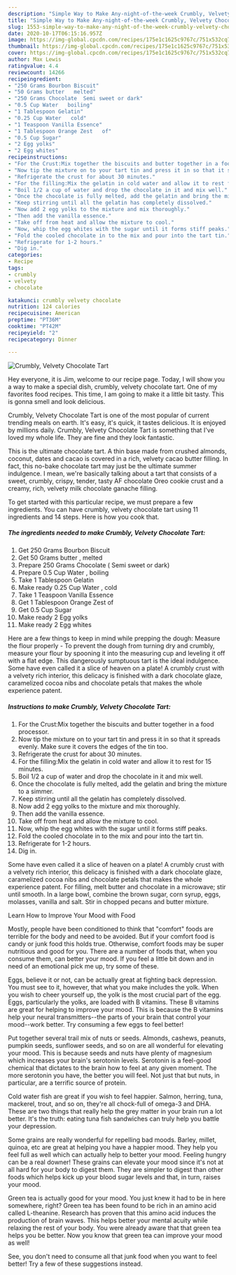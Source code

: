 ```yaml
---
description: "Simple Way to Make Any-night-of-the-week Crumbly, Velvety Chocolate Tart"
title: "Simple Way to Make Any-night-of-the-week Crumbly, Velvety Chocolate Tart"
slug: 1553-simple-way-to-make-any-night-of-the-week-crumbly-velvety-chocolate-tart
date: 2020-10-17T06:15:16.957Z
image: https://img-global.cpcdn.com/recipes/175e1c1625c9767c/751x532cq70/crumbly-velvety-chocolate-tart-recipe-main-photo.jpg
thumbnail: https://img-global.cpcdn.com/recipes/175e1c1625c9767c/751x532cq70/crumbly-velvety-chocolate-tart-recipe-main-photo.jpg
cover: https://img-global.cpcdn.com/recipes/175e1c1625c9767c/751x532cq70/crumbly-velvety-chocolate-tart-recipe-main-photo.jpg
author: Max Lewis
ratingvalue: 4.4
reviewcount: 14266
recipeingredient:
- "250 Grams Bourbon Biscuit"
- "50 Grams butter   melted"
- "250 Grams Chocolate  Semi sweet or dark"
- "0.5 Cup Water   boiling"
- "1 Tablespoon Gelatin"
- "0.25 Cup Water   cold"
- "1 Teaspoon Vanilla Essence"
- "1 Tablespoon Orange Zest   of"
- "0.5 Cup Sugar"
- "2 Egg yolks"
- "2 Egg whites"
recipeinstructions:
- "For the Crust:Mix together the biscuits and butter together in a food processor."
- "Now tip the mixture on to your tart tin and press it in so that it spreads evenly. Make sure it covers the edges of the tin too."
- "Refrigerate the crust for about 30 minutes."
- "For the filling:Mix the gelatin in cold water and allow it to rest for 15 minutes."
- "Boil 1/2 a cup of water and drop the chocolate in it and mix well."
- "Once the chocolate is fully melted, add the gelatin and bring the mixture to a simmer."
- "Keep stirring until all the gelatin has completely dissolved."
- "Now add 2 egg yolks to the mixture and mix thoroughly."
- "Then add the vanilla essence."
- "Take off from heat and allow the mixture to cool."
- "Now, whip the egg whites with the sugar until it forms stiff peaks."
- "Fold the cooled chocolate in to the mix and pour into the tart tin."
- "Refrigerate for 1-2 hours."
- "Dig in."
categories:
- Recipe
tags:
- crumbly
- velvety
- chocolate

katakunci: crumbly velvety chocolate 
nutrition: 124 calories
recipecuisine: American
preptime: "PT36M"
cooktime: "PT42M"
recipeyield: "2"
recipecategory: Dinner

---
```



![Crumbly, Velvety Chocolate Tart](https://img-global.cpcdn.com/recipes/175e1c1625c9767c/751x532cq70/crumbly-velvety-chocolate-tart-recipe-main-photo.jpg)

Hey everyone, it is Jim, welcome to our recipe page. Today, I will show you a way to make a special dish, crumbly, velvety chocolate tart. One of my favorites food recipes. This time, I am going to make it a little bit tasty. This is gonna smell and look delicious.

Crumbly, Velvety Chocolate Tart is one of the most popular of current trending meals on earth. It's easy, it's quick, it tastes delicious. It is enjoyed by millions daily. Crumbly, Velvety Chocolate Tart is something that I've loved my whole life. They are fine and they look fantastic.

This is the ultimate chocolate tart. A thin base made from crushed almonds, coconut, dates and cacao is covered in a rich, velvety cacao butter filling. In fact, this no-bake chocolate tart may just be the ultimate summer indulgence. I mean, we&#39;re basically talking about a tart that consists of a sweet, crumbly, crispy, tender, tasty AF chocolate Oreo cookie crust and a creamy, rich, velvety milk chocolate ganache filling.


To get started with this particular recipe, we must prepare a few ingredients. You can have crumbly, velvety chocolate tart using 11 ingredients and 14 steps. Here is how you cook that.

<!--inarticleads1-->

##### The ingredients needed to make Crumbly, Velvety Chocolate Tart:

1. Get 250 Grams Bourbon Biscuit
1. Get 50 Grams butter ,  melted
1. Prepare 250 Grams Chocolate ( Semi sweet or dark)
1. Prepare 0.5 Cup Water ,  boiling
1. Take 1 Tablespoon Gelatin
1. Make ready 0.25 Cup Water ,  cold
1. Take 1 Teaspoon Vanilla Essence
1. Get 1 Tablespoon Orange Zest   of
1. Get 0.5 Cup Sugar
1. Make ready 2 Egg yolks
1. Make ready 2 Egg whites


Here are a few things to keep in mind while prepping the dough: Measure the flour properly - To prevent the dough from turning dry and crumbly, measure your flour by spooning it into the measuring cup and leveling it off with a flat edge. This dangerously sumptuous tart is the ideal indulgence. Some have even called it a slice of heaven on a plate! A crumbly crust with a velvety rich interior, this delicacy is finished with a dark chocolate glaze, caramelized cocoa nibs and chocolate petals that makes the whole experience patent. 

<!--inarticleads2-->

##### Instructions to make Crumbly, Velvety Chocolate Tart:

1. For the Crust:Mix together the biscuits and butter together in a food processor.
1. Now tip the mixture on to your tart tin and press it in so that it spreads evenly. Make sure it covers the edges of the tin too.
1. Refrigerate the crust for about 30 minutes.
1. For the filling:Mix the gelatin in cold water and allow it to rest for 15 minutes.
1. Boil 1/2 a cup of water and drop the chocolate in it and mix well.
1. Once the chocolate is fully melted, add the gelatin and bring the mixture to a simmer.
1. Keep stirring until all the gelatin has completely dissolved.
1. Now add 2 egg yolks to the mixture and mix thoroughly.
1. Then add the vanilla essence.
1. Take off from heat and allow the mixture to cool.
1. Now, whip the egg whites with the sugar until it forms stiff peaks.
1. Fold the cooled chocolate in to the mix and pour into the tart tin.
1. Refrigerate for 1-2 hours.
1. Dig in.


Some have even called it a slice of heaven on a plate! A crumbly crust with a velvety rich interior, this delicacy is finished with a dark chocolate glaze, caramelized cocoa nibs and chocolate petals that makes the whole experience patent. For filling, melt butter and chocolate in a microwave; stir until smooth. In a large bowl, combine the brown sugar, corn syrup, eggs, molasses, vanilla and salt. Stir in chopped pecans and butter mixture. 

Learn How to Improve Your Mood with Food


Mostly, people have been conditioned to think that "comfort" foods are terrible for the body and need to be avoided. But if your comfort food is candy or junk food this holds true. Otherwise, comfort foods may be super nutritious and good for you. There are a number of foods that, when you consume them, can better your mood. If you feel a little bit down and in need of an emotional pick me up, try some of these.

Eggs, believe it or not, can be actually great at fighting back depression. You must see to it, however, that what you make includes the yolk. When you wish to cheer yourself up, the yolk is the most crucial part of the egg. Eggs, particularly the yolks, are loaded with B vitamins. These B vitamins are great for helping to improve your mood. This is because the B vitamins help your neural transmitters--the parts of your brain that control your mood--work better. Try consuming a few eggs to feel better!

Put together several trail mix of nuts or seeds. Almonds, cashews, peanuts, pumpkin seeds, sunflower seeds, and so on are all wonderful for elevating your mood. This is because seeds and nuts have plenty of magnesium which increases your brain's serotonin levels. Serotonin is a feel-good chemical that dictates to the brain how to feel at any given moment. The more serotonin you have, the better you will feel. Not just that but nuts, in particular, are a terrific source of protein.

Cold water fish are great if you wish to feel happier. Salmon, herring, tuna, mackerel, trout, and so on, they're all chock-full of omega-3 and DHA. These are two things that really help the grey matter in your brain run a lot better. It's the truth: eating tuna fish sandwiches can truly help you battle your depression. 

Some grains are really wonderful for repelling bad moods. Barley, millet, quinoa, etc are great at helping you have a happier mood. They help you feel full as well which can actually help to better your mood. Feeling hungry can be a real downer! These grains can elevate your mood since it's not at all hard for your body to digest them. They are simpler to digest than other foods which helps kick up your blood sugar levels and that, in turn, raises your mood.

Green tea is actually good for your mood. You just knew it had to be in here somewhere, right? Green tea has been found to be rich in an amino acid called L-theanine. Research has proven that this amino acid induces the production of brain waves. This helps better your mental acuity while relaxing the rest of your body. You were already aware that that green tea helps you be better. Now you know that green tea can improve your mood as well!

See, you don't need to consume all that junk food when you want to feel better! Try  a few  of  these  suggestions  instead.

